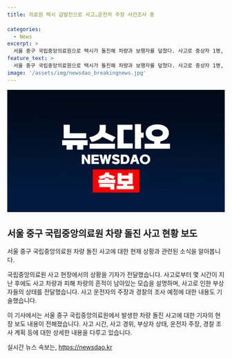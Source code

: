 ```yaml
---
title: 의료원 택시 급발진으로 사고…운전자 주장 사건조사 중

categories:
  - News
excerpt: >
  서울 중구 국립중앙의료원으로 택시가 돌진해 차량과 보행자를 덮쳤다. 사고로 중상자 1명, 경상자 2명이 발생하였으며, 택시 운전자는 차량이 급발진했다고 주장 중. 사고 장소가 응급실 앞이어서 더 큰 피해 우려되었으며, 경찰은 정확한 경위 조사 중. 현장 영상취재로 상황을 전달했습니다.
feature_text: >
  서울 중구 국립중앙의료원으로 택시가 돌진해 차량과 보행자를 덮쳤다. 사고로 중상자 1명, 경상자 2명이 발생하였으며, 택시 운전자는 차량이 급발진했다고 주장 중. 사고 장소가 응급실 앞이어서 더 큰 피해 우려되었으며, 경찰은 정확한 경위 조사 중. 현장 영상취재로 상황을 전달했습니다.
image: '/assets/img/newsdao_breakingnews.jpg'
---
```


<p><img src="/assets/img/newsdao_breakingnews.jpg" alt="cryptoinkorea 속보" /></p>

<h2 data-ke-size="size26">서울 중구 국립중앙의료원 차량 돌진 사고 현황 보도</h2>

<p data-ke-size="size16">서울 중구 국립중앙의료원 차량 돌진 사고에 대한 현재 상황과 관련된 소식을 알아봅니다.</p>

<p>국립중앙의료원 사고 현장에서의 상황을 기자가 전달했습니다. 사고로부터 몇 시간이 지난 후에도 사고 차량과 피해 차량의 흔적이 남아있는 모습을 설명하며, 사고로 인한 부상자들의 상태를 전달했습니다. 사고 운전자의 주장과 경찰의 조사 예정에 대한 내용도 기술했습니다.</p>

<p>이 기사에서는 서울 중구 국립중앙의료원에서 발생한 차량 돌진 사고에 대한 기자의 현장 보도 내용이 전해졌습니다. 사고 시간, 사고 경위, 부상자 상태, 운전자 주장, 경찰 조사 계획 등에 대한 상세한 내용을 다루고 있습니다.</p>
실시간 뉴스 속보는, <a href="https://newsdao.kr" rel="dofollow">https://newsdao.kr</a>


